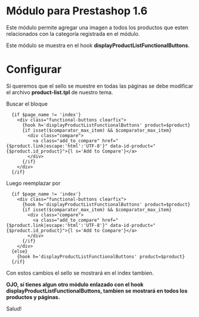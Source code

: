 # Módulo para Prestashop 1.6
Este módulo permite agregar una imagen a todos los productos que 
esten relacionados con la categoría registrada en el módulo.

Este módulo se muestra en el hook <b>displayProductListFunctionalButtons</b>.

# Configurar
Sí queremos que el sello se muestre en todas las páginas se debe modificar el 
archivo <b>product-list.tpl</b> de nuestro tema.

Buscar el bloque
```
  {if $page_name != 'index'}
    <div class="functional-buttons clearfix">
      {hook h='displayProductListFunctionalButtons' product=$product}
      {if isset($comparator_max_item) && $comparator_max_item}
        <div class="compare">
          <a class="add_to_compare" href="{$product.link|escape:'html':'UTF-8'}" data-id-product="{$product.id_product}">{l s='Add to Compare'}</a>
        </div>
      {/if}
    </div>
  {/if}
```
Luego reemplazar por
```
  {if $page_name != 'index'}
    <div class="functional-buttons clearfix">
      {hook h='displayProductListFunctionalButtons' product=$product}
      {if isset($comparator_max_item) && $comparator_max_item}
        <div class="compare">
          <a class="add_to_compare" href="{$product.link|escape:'html':'UTF-8'}" data-id-product="{$product.id_product}">{l s='Add to Compare'}</a>
        </div>
      {/if}
    </div>
  {else}
    {hook h='displayProductListFunctionalButtons' product=$product}
  {/if}
 ```
 
 Con estos cambios el sello se mostrará en el index tambien.
 
 <b>OJO, sí tienes algun otro módulo enlazado con el hook displayProductListFunctionalButtons, 
 tambien se mostrará en todos los productos y páginas.</b>
 
 Salud!
